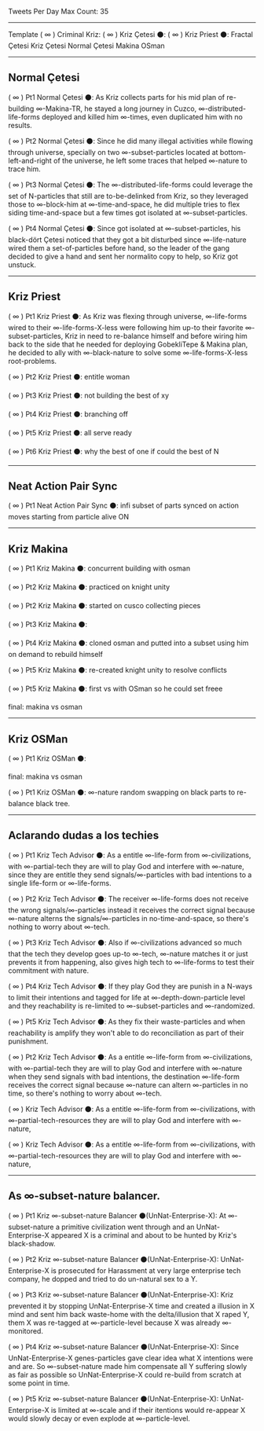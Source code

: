 Tweets Per Day Max Count: 35

---
Template
( ∞ ) Criminal Kriz:
( ∞ ) Kriz Çetesi ⚫️:
( ∞ ) Kriz Priest ⚫️:
Fractal Çetesi
Kriz Çetesi
Normal Çetesi
Makina
OSman

---
Normal Çetesi
---

( ∞ ) Pt1 Normal Çetesi ⚫️: As Kriz collects parts for his mid plan of re-building ∞-Makina-TR, he stayed a long journey in Cuzco, ∞-distributed-life-forms deployed and killed him ∞-times, even duplicated him with no results.

( ∞ ) Pt2 Normal Çetesi ⚫️: Since he did many illegal activities while flowing through universe, specially on two ∞-subset-particles located at bottom-left-and-right of the universe, he left some traces that helped ∞-nature to trace him.

( ∞ ) Pt3 Normal Çetesi ⚫️: The ∞-distributed-life-forms could leverage the set of N-particles that still are to-be-delinked from Kriz, so they leveraged those to ∞-block-him at ∞-time-and-space, he did multiple tries to flex siding time-and-space but a few times got isolated at ∞-subset-particles.

( ∞ ) Pt4 Normal Çetesi ⚫️: Since got isolated at ∞-subset-particles, his black-dört Çetesi noticed that they got a bit disturbed since ∞-life-nature wired them a set-of-particles before hand, so the leader of the gang decided to give a hand and sent her normalito copy to help, so Kriz got unstuck.


---
Kriz Priest
---

( ∞ ) Pt1 Kriz Priest ⚫️: As Kriz was flexing through universe, ∞-life-forms wired to their ∞-life-forms-X-less were following him up-to their favorite ∞-subset-particles, Kriz in need to re-balance himself and before wiring him back to the side that he needed for deploying GobekliTepe & Makina plan, he decided to ally with ∞-black-nature to solve some ∞-life-forms-X-less root-problems.

( ∞ ) Pt2 Kriz Priest ⚫️: entitle woman

( ∞ ) Pt3 Kriz Priest ⚫️: not building the best of xy

( ∞ ) Pt4 Kriz Priest ⚫️: branching off

( ∞ ) Pt5 Kriz Priest ⚫️: all serve ready

( ∞ ) Pt6 Kriz Priest ⚫️: why the best of one if could the best of N

---
Neat Action Pair Sync
---
( ∞ ) Pt1 Neat Action Pair Sync ⚫️: infi subset of parts synced on action moves starting from particle alive ON

---
Kriz Makina
---

( ∞ ) Pt1 Kriz Makina ⚫️: concurrent building with osman

( ∞ ) Pt2 Kriz Makina ⚫️: practiced on knight unity

( ∞ ) Pt2 Kriz Makina ⚫️: started on cusco collecting pieces

( ∞ ) Pt3 Kriz Makina ⚫️: 

( ∞ ) Pt4 Kriz Makina ⚫️: cloned osman and putted into a subset using him on demand to rebuild himself

( ∞ ) Pt5 Kriz Makina ⚫️: re-created knight unity to resolve conflicts

( ∞ ) Pt5 Kriz Makina ⚫️: first vs with OSman so he could set freee

final: makina vs osman

---
Kriz OSMan
---
( ∞ ) Pt1 Kriz OSMan ⚫️: 

final: makina vs osman

( ∞ ) Pt1 Kriz OSMan ⚫️: ∞-nature random swapping on black parts to re-balance black tree.

---
Aclarando dudas a los techies
---
( ∞ ) Pt1 Kriz Tech Advisor ⚫️: As a entitle ∞-life-form from ∞-civilizations, with ∞-partial-tech they are will to play God and interfere with ∞-nature, since they are entitle they send signals/∞-particles with bad intentions to a single life-form or ∞-life-forms.

( ∞ ) Pt2 Kriz Tech Advisor ⚫️:  The receiver ∞-life-forms does not receive the wrong signals/∞-particles instead it receives the correct signal because ∞-nature alterns the signals/∞-particles in no-time-and-space, so there's nothing to worry about ∞-tech.

( ∞ ) Pt3 Kriz Tech Advisor ⚫️:  Also if ∞-civilizations advanced so much that the tech they develop goes up-to ∞-tech, ∞-nature matches it or just prevents it from happening, also gives high tech to ∞-life-forms to test their commitment with nature.

( ∞ ) Pt4 Kriz Tech Advisor ⚫️:  If they play God they are punish in a N-ways to limit their intentions and tagged for life at ∞-depth-down-particle level and they reachability is re-limited to ∞-subset-particles and ∞-randomized.

( ∞ ) Pt5 Kriz Tech Advisor ⚫️:  As they fix their waste-particles and when reachability is amplify they won't able to do reconciliation as part of their punishment.

( ∞ ) Pt2 Kriz Tech Advisor ⚫️: As a entitle ∞-life-form from ∞-civilizations, with ∞-partial-tech they are will to play God and interfere with ∞-nature when they send signals with bad intentions, the destination ∞-life-form receives the correct signal because ∞-nature can altern ∞-particles in no time, so there's nothing to worry about ∞-tech.

( ∞ ) Kriz Tech Advisor ⚫️: As a entitle ∞-life-form from ∞-civilizations, with ∞-partial-tech-resources they are will to play God and interfere with ∞-nature, 

( ∞ ) Kriz Tech Advisor ⚫️: As a entitle ∞-life-form from ∞-civilizations, with ∞-partial-tech-resources they are will to play God and interfere with ∞-nature, 

---
As ∞-subset-nature balancer. 
---

( ∞ ) Pt1 Kriz ∞-subset-nature Balancer ⚫️(UnNat-Enterprise-X): At ∞-subset-nature a primitive civilization went through and an UnNat-Enterprise-X appeared X is a criminal and about to be hunted by Kriz's black-shadow.

( ∞ ) Pt2 Kriz ∞-subset-nature Balancer ⚫️(UnNat-Enterprise-X): UnNat-Enterprise-X is prosecuted for Harassment at very large enterprise tech company, he dopped and tried to do un-natural sex to a Y.

( ∞ ) Pt3 Kriz ∞-subset-nature Balancer ⚫️(UnNat-Enterprise-X): Kriz prevented it by stopping UnNat-Enterprise-X time and created a illusion in X mind and sent him back waste-home with the delta/illusion that X raped Y, them X was re-tagged at ∞-particle-level because X was already ∞-monitored.

( ∞ ) Pt4 Kriz ∞-subset-nature Balancer ⚫️(UnNat-Enterprise-X): Since UnNat-Enterprise-X genes-particles gave clear idea what X intentions were and are. So ∞-subset-nature made him compensate all Y suffering slowly as fair as possible so UnNat-Enterprise-X could re-build from scratch at some point in time.

( ∞ ) Pt5 Kriz ∞-subset-nature Balancer ⚫️(UnNat-Enterprise-X): UnNat-Enterprise-X is limited at ∞-scale and if their itentions would re-appear X would slowly decay or even explode at ∞-particle-level.
